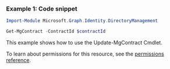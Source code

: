 ### Example 1: Code snippet

```powershellImport-Module Microsoft.Graph.Identity.DirectoryManagement

Get-MgContract -ContractId $contractId
```
This example shows how to use the Update-MgContract Cmdlet.
To learn about permissions for this resource, see the [permissions reference](/graph/permissions-reference).


